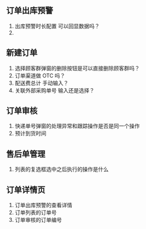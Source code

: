 ## 订单出库预警

1. 出库预警时长配置 可以回显数据吗？
2. 

## 新建订单

1. 选择顾客群弹窗的删除按钮是可以直接删除顾客群吗？
2. 订单渠道做 OTC 吗？
3. 配送费总计 手动输入？
4. 关联外部采购单号  输入还是选择？

## 订单审核

1. 快递单号弹窗的处理异常和跟踪操作是否是同一个操作
2. 预计到货时间

## 售后单管理

1. 列表的复选框选中之后执行的操作是什么





## 订单详情页

1. 订单出库预警的查看详情
2. 订单列表的订单号
3. 订单审核的订单编号